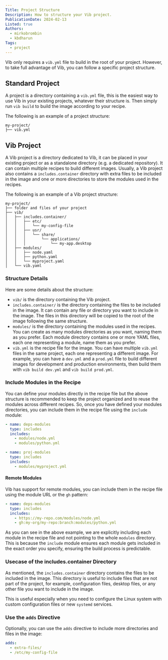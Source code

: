 ```yaml
---
Title: Project Structure
Description: How to structure your Vib project.
PublicationDate: 2024-02-13
Listed: true
Authors:
  - mirkobrombin
  - kbdharun
Tags:
  - project
---
```


Vib only requires a `vib.yml` file to build in the root of your project. However, to take full advantage of Vib, you can follow a specific project structure.

## Standard Project

A project is a directory containing a `vib.yml` file, this is the easiest way to use Vib in your existing projects, whatever their structure is. Then simply run `vib build` to build the image according to your recipe.

The following is an example of a project structure:

```plaintext
my-project/
├── vib.yml
```

## Vib Project

A Vib project is a directory dedicated to Vib, it can be placed in your existing project or as a standalone directory (e.g. a dedicated repository). It can contain multiple recipes to build different images. Usually, a Vib project also contains a `includes.container` directory with extra files to be included in the image and one or more directories to store the modules used in the recipes.

The following is an example of a Vib project structure:

```plaintext
my-project/
├── folder and files of your project
├── vib/
│   ├── includes.container/
│   │   ├── etc/
│   │   │   └── my-config-file
│   │   ├── usr/
│   │   │   └── share/
│   │   │       └── applications/
│   │   │           └── my-app.desktop
│   ├── modules/
│   │   ├── node.yaml
│   │   ├── python.yaml
│   │   └── myproject.yaml
│   └── vib.yaml
```

### Structure Details

Here are some details about the structure:

- `vib/` is the directory containing the Vib project.
- `includes.container/` is the directory containing the files to be included in the image. It can contain any file or directory you want to include in the image. The files in this directory will be copied to the root of the image following the same structure.
- `modules/` is the directory containing the modules used in the recipes. You can create as many modules directories as you want, naming them as you prefer. Each module directory contains one or more YAML files, each one representing a module, name them as you prefer.
- `vib.yml` is the recipe file for the image. You can have multiple `vib.yml` files in the same project, each one representing a different image. For example, you can have a `dev.yml` and a `prod.yml` file to build different images for development and production environments, then build them with `vib build dev.yml` and `vib build prod.yml`.

### Include Modules in the Recipe

You can define your modules directly in the recipe file but the above structure is recommended to keep the project organized and to reuse the modules across different recipes. So, once you have defined your modules directories, you can include them in the recipe file using the `include` module:

```yml
- name: deps-modules
  type: includes
  includes:
    - modules/node.yml
    - modules/python.yml

- name: proj-modules
  type: includes
  includes:
    - modules/myproject.yml
```

#### Remote Modules

Vib has support for remote modules, you can include them in the recipe file using the module URL or the `gh` pattern:

```yml
- name: deps-modules
  type: includes
  includes:
    - https://my-repo.com/modules/node.yml
    - gh:my-org/my-repo:branch:modules/python.yml
```

As you can see in the above example, we are explicitly including each module in the recipe file and not pointing to the whole `modules` directory. This is because the `include` module ensures each module gets included in the exact order you specify, ensuring the build process is predictable.

### Usecase of the includes.container Directory

As mentioned, the `includes.container` directory contains the files to be included in the image. This directory is useful to include files that are not part of the project, for example, configuration files, desktop files, or any other file you want to include in the image.

This is useful especially when you need to configure the Linux system with custom configuration files or new `systemd` services.

### Use the `adds` Directive

Optionally, you can use the `adds` directive to include more directories and files in the image:

```yml
adds:
  - extra-files/
  - /etc/my-config-file
```
